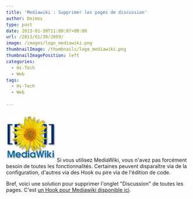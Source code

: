 ```yaml
---
title: 'Mediawiki : Supprimer les pages de discussion'
author: Deimos
type: post
date: 2013-01-30T11:00:07+00:00
url: /2013/01/30/2659/
image: /images/logo_mediawiki.png
thumbnailImage: /thumbnails/logo_mediawiki.png
thumbnailImagePosition: left
categories:
  - Hi-Tech
  - Web
tags:
  - Hi-Tech
  - Web

---
```

![MediaWiki_logo](/images/logo_mediawiki.png)
Si vous utilisez MediaWiki, vous n'avez pas forcément besoin de toutes les fonctionnalités. Certaines peuvent disparaître via de la configuration, d'autres via des Hook ou pire via de l'édition de code.

Bref, voici une solution pour supprimer l'onglet "Discussion" de toutes les pages. C'est [un Hook pour Mediawiki disponible ici](http://wiki.deimos.fr/MediaWiki:Installation_et_configuration#Supprimer_les_pages_de_discussion).